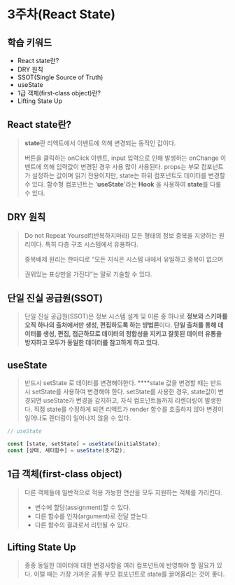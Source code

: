 # 3주차(React State)

## 학습 키워드

- React state란?
- DRY 원칙
- SSOT(Single Source of Truth)
- useState
- 1급 객체(first-class object)란?
- Lifting State Up

## React state란?

> **state**란 리액트에서 이벤트에 의해 변경되는 동적인 값이다.
>
> 버튼을 클릭하는 onClick 이벤트, input 입력으로 인해 발생하는 onChange 이벤트에 의해 입력값이 변경된 경우 사용 많이 사용된다. props는 부모 컴포넌트가 설정하는 값이며 읽기 전용이지만, state는 하위 컴포넌트도 데이터를 변경할 수 있다. 함수형 컴포넌트는 '**useState**'라는 **Hook** 을 사용하여 **state**를 다룰 수 있다.

## DRY 원칙

> Do not Repeat Yourself(반복하지마라)
> 모든 형태의 정보 중복을 지양하는 원리이다. 특히 다층 구조 시스템에서 유용하다.
>
> 중복배제 원리는 한마디로 “모든 지식은 시스템 내에서 유일하고 중복이 없으며
>
> 권위있는 표상만을 가진다”는 말로 기술할 수 있다.

## 단일 진실 공급원(SSOT)

> 단일 진실 공급원(SSOT)은 정보 시스템 설계 및 이론 중 하나로 **정보와 스키마를 오직 하나의 출처에서만 생성, 편집하도록 하는 방법론**이다. **단일 출처를 통해 데이터를 생성, 편집, 접근하므로 데이터의 정합성을 지키고 잘못된 데이터 유통을 방지하고 모두가 동일한 데이터를 참고하게 하고 있다.**

## useState

> 반드시 setState 로 데이터를 변경해야한다.
> \*\*\*\*state 값을 변경할 때는 반드시 setState를 사용하여 변경해야 한다.
> setState를 사용한 경우, state값이 변경되면 useState가 변경을 감지하고, 자식 컴포넌트들까지 리렌더링이 발생한다.
> 직접 state를 수정하게 되면 리액트가 render 함수를 호출하지 않아 변경이 일어나도 렌더링이 일어나지 않을 수 있다.

```jsx
// useState

const [state, setState] = useState(initialState);
const [상태, 세터함수] = useState(초기값);
```

## 1급 객체(first-class object)

> 다른 객체들에 일반적으로 적용 가능한 연산을 모두 지원하는 객체를 가리킨다.
>
> - 변수에 할당(assignment)할 수 있다.
> - 다른 함수를 인자(argument)로 전달 받는다.
> - 다른 함수의 결과로서 리턴될 수 있다.

## Lifting State Up

> 종종 동일한 데이터에 대한 변경사항을 여러 컴포넌트에 반영해야 할 필요가 있다. 이럴 때는 가장 가까운 공통 부모 컴포넌트로 state를 끌어올리는 것이 좋다.

